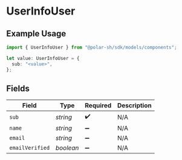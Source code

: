 # UserInfoUser

## Example Usage

```typescript
import { UserInfoUser } from "@polar-sh/sdk/models/components";

let value: UserInfoUser = {
  sub: "<value>",
};
```

## Fields

| Field              | Type               | Required           | Description        |
| ------------------ | ------------------ | ------------------ | ------------------ |
| `sub`              | *string*           | :heavy_check_mark: | N/A                |
| `name`             | *string*           | :heavy_minus_sign: | N/A                |
| `email`            | *string*           | :heavy_minus_sign: | N/A                |
| `emailVerified`    | *boolean*          | :heavy_minus_sign: | N/A                |